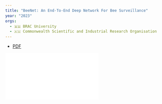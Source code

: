 ```yaml
---
title: "BeeNet: An End-To-End Deep Network For Bee Surveillance"
year: "2023"
orgs:
  - 🇧🇩 BRAC University
  - 🇦🇺 Commonwealth Scientific and Industrial Research Organisation
---
```

- [PDF](pdfs/1-s2.0-S1877050923009456-main.pdf)

![](pdfs/1-s2.0-S1877050923009456-main.pdf)